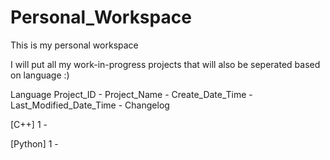 # Personal_Workspace
 This is my personal workspace
 
 I will put all my work-in-progress projects that will also be seperated based on language :)



Language	Project_ID - Project_Name - Create_Date_Time - Last_Modified_Date_Time - Changelog	

[C++]
		1 - 

[Python]
		1 - 